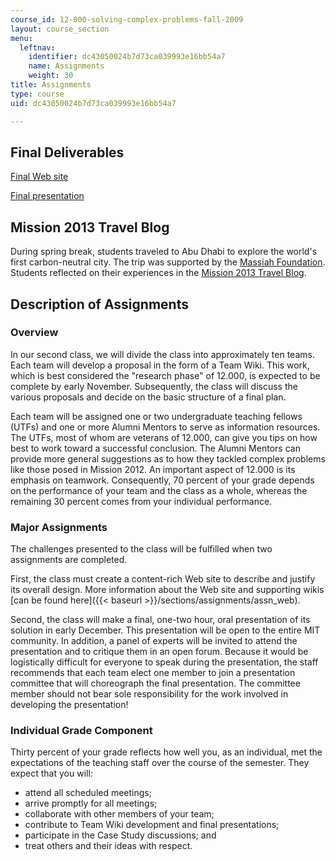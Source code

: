 ```yaml
---
course_id: 12-000-solving-complex-problems-fall-2009
layout: course_section
menu:
  leftnav:
    identifier: dc43050024b7d73ca039993e16bb54a7
    name: Assignments
    weight: 30
title: Assignments
type: course
uid: dc43050024b7d73ca039993e16bb54a7

---
```


Final Deliverables
------------------

[Final Web site](http://igutek.scripts.mit.edu/terrascope)

[Final presentation](http://amps-webflash.amps.ms.mit.edu/public/mission-2013/)

Mission 2013 Travel Blog
------------------------

During spring break, students traveled to Abu Dhabi to explore the world's first carbon-neutral city. The trip was supported by the [Massiah Foundation](http://www.mit.edu/newsoffice/2009/terrascope-award.html). Students reflected on their experiences in the [Mission 2013 Travel Blog](http://mission2013trip.typepad.com/blog/).

Description of Assignments
--------------------------

### Overview

In our second class, we will divide the class into approximately ten teams. Each team will develop a proposal in the form of a Team Wiki. This work, which is best considered the "research phase" of 12.000, is expected to be complete by early November. Subsequently, the class will discuss the various proposals and decide on the basic structure of a final plan.

Each team will be assigned one or two undergraduate teaching fellows (UTFs) and one or more Alumni Mentors to serve as information resources. The UTFs, most of whom are veterans of 12.000, can give you tips on how best to work toward a successful conclusion. The Alumni Mentors can provide more general suggestions as to how they tackled complex problems like those posed in Mission 2012. An important aspect of 12.000 is its emphasis on teamwork. Consequently, 70 percent of your grade depends on the performance of your team and the class as a whole, whereas the remaining 30 percent comes from your individual performance.

### Major Assignments

The challenges presented to the class will be fulfilled when two assignments are completed.

First, the class must create a content-rich Web site to describe and justify its overall design. More information about the Web site and supporting wikis [can be found here]({{< baseurl >}}/sections/assignments/assn_web).

Second, the class will make a final, one-two hour, oral presentation of its solution in early December. This presentation will be open to the entire MIT community. In addition, a panel of experts will be invited to attend the presentation and to critique them in an open forum. Because it would be logistically difficult for everyone to speak during the presentation, the staff recommends that each team elect one member to join a presentation committee that will choreograph the final presentation. The committee member should not bear sole responsibility for the work involved in developing the presentation!

### Individual Grade Component

Thirty percent of your grade reflects how well you, as an individual, met the expectations of the teaching staff over the course of the semester. They expect that you will:

*   attend all scheduled meetings;
*   arrive promptly for all meetings;
*   collaborate with other members of your team;
*   contribute to Team Wiki development and final presentations;
*   participate in the Case Study discussions; and
*   treat others and their ideas with respect.